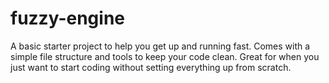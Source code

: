 # fuzzy-engine
A basic starter project to help you get up and running fast. Comes with a simple file structure and tools to keep your code clean. Great for when you just want to start coding without setting everything up from scratch.
